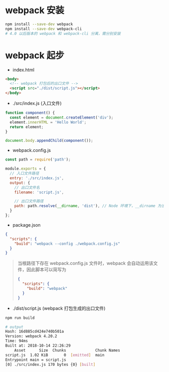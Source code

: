 # webpack 安装

```bash
npm install --save-dev webpack
npm install --save-dev webpack-cli
# 4.0 以后版本的 webpack 和 webpack-cli 分离，需分别安装
```

# webpack 起步

- index.html

```html
<body>
  <!-- webpack 打包后的出口文件 -->
  <script src="./dist/script.js"></script>
</body>
```

- ./src/index.js (入口文件)

```javascript
function component() {
  const element = document.createElement('div');
  element.innerHTML = 'Hello World';
  return element;
}

document.body.appendChild(component());
```

- webpack.config.js

```javascript
const path = require('path');

module.exports = {
  // 入口文件路径
  entry: './src/index.js',
  output: {
    // 出口文件名
    filename: 'script.js',

    // 出口文件路径
    path: path.resolve(__dirname, 'dist'), // Node 环境下，__dirname 为当前文件所在的绝对路径
  }
};
```

- package.json

```json
{
  "scripts": {
    "build": "webpack --config ./webpack.config.js"
  }
}
```

> 当根路径下存在 webpack.config.js 文件时，webpack 会自动运用该文件，因此脚本可以简写为
>
> ```json
> {
>   "scripts": {
>     "build": "webpack"
>   }
> }
> ```

- ./dist/script.js (webpack 打包生成的出口文件)

```bash
npm run build

# output
Hash: 16d885cd424e740b501a
Version: webpack 4.20.2
Time: 94ms
Built at: 2018-10-14 22:26:29
    Asset      Size  Chunks             Chunk Names
script.js  1.02 KiB       0  [emitted]  main
Entrypoint main = script.js
[0] ./src/index.js 170 bytes {0} [built]
```

